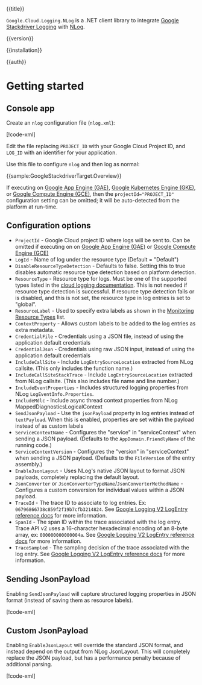 {{title}}

`Google.Cloud.Logging.NLog` is a .NET client library to integrate [Google Stackdriver
Logging](https://cloud.google.com/logging/) with [NLog](http://nlog-project.org/).

{{version}}

{{installation}}

{{auth}}

# Getting started

## Console app

Create an `nlog` configuration file (`nlog.xml`):

[!code-xml[](obj/snippets/Google.Cloud.Logging.NLog.GoogleStackdriverTarget.txt#nlog_template)]

Edit the file replacing `PROJECT_ID` with your Google Cloud Project
ID, and `LOG_ID` with an identifier for your application.

Use this file to configure `nlog` and then log as normal:

{{sample:GoogleStackdriverTarget.Overview}}

If executing on [Google App Engine (GAE)](https://cloud.google.com/appengine/),
[Google Kubernetes Engine (GKE)](https://cloud.google.com/kubernetes-engine/),
or [Google Compute Engine (GCE)](https://cloud.google.com/compute/),
then the `projectId="PROJECT_ID"` configuration setting can be omitted; it will be auto-detected from the platform at run-time.

## Configuration options

- `ProjectId` - Google Cloud project ID where logs will be sent to. Can be omitted if executing on on [Google App Engine (GAE)](https://cloud.google.com/appengine/) or [Google Compute Engine (GCE)](https://cloud.google.com/compute/)
- `LogId` - Name of log under the resource type (Default = "Default")
- `DisableResourceTypeDetection` - Defaults to false. Setting this to true disables automatic resource type detection based on platform detection.
- `ResourceType` - Resource type for logs. Must be one of the supported types listed in the [cloud logging documentation](https://cloud.google.com/logging/docs/api/v2/resource-list). This is not needed if resource type detection is successful. If resource type detection fails or is disabled, and this is not set, the resource type in log entries is set to "global".
- `ResourceLabel` - Used to specify extra labels as shown in the [Monitoring Resource Types](https://cloud.google.com/logging/docs/api/v2/resource-list) list.
- `ContextProperty` - Allows custom labels to be added to the log entries as extra metadata.
- `CredentialFile` - Credentials using a JSON file, instead of using the application default credentials
- `CredentialJson` - Credentials using raw JSON input, instead of using the application default credentials
- `IncludeCallSite` - Include `LogEntrySourceLocation` extracted from NLog callsite. (This only includes the function name.)
- `IncludeCallSiteStackTrace` - Include `LogEntrySourceLocation` extracted from NLog callsite. (This also includes file name and line number.)
- `IncludeEventProperties` - Includes structured logging properties from NLog `LogEventInfo.Properties`.
- `IncludeMdlc` - Include async thread context properties from NLog MappedDiagnosticsLogicalContext
- `SendJsonPayload` - Use the `jsonPayload` property in log entries instead of `textPayload`. When this is enabled, properties are set within the payload instead of as custom labels
- `ServiceContextName` - Configures the "service" in "serviceContext" when sending a JSON payload. (Defaults to the `AppDomain.FriendlyName` of the running code.)
- `ServiceContextVersion` - Configures the "version" in "serviceContext" when sending a JSON payload. (Defaults to the `FileVersion` of the entry assembly.)
- `EnableJsonLayout` - Uses NLog's native JSON layout to format JSON payloads, completely replacing the default layout.
- `JsonConverter` or `JsonConverterTypeName`/`JsonConverterMethodName` - Configures a custom conversion for individual values within a JSON payload.
- `TraceId` - The trace ID to associate to log entries. Ex: `06796866738c859f2f19b7cfb3214824`. See [Google Logging V2 LogEntry reference docs](https://cloud.google.com/logging/docs/reference/v2/rpc/google.logging.v2#google.logging.v2.LogEntry) for more information.
- `SpanId` - The span ID within the trace associated with the log entry. Trace API v2 uses a 16-character hexadecimal encoding of an 8-byte array, ex: `000000000000004a`.  See [Google Logging V2 LogEntry reference docs](https://cloud.google.com/logging/docs/reference/v2/rpc/google.logging.v2#google.logging.v2.LogEntry) for more information.
- `TraceSampled` - The sampling decision of the trace associated with the log entry.  See [Google Logging V2 LogEntry reference docs](https://cloud.google.com/logging/docs/reference/v2/rpc/google.logging.v2#google.logging.v2.LogEntry) for more information.

## Sending JsonPayload

Enabling `SendJsonPayload` will capture structured logging properties in JSON format (instead of saving them as resource labels).

[!code-xml[](obj/snippets/Google.Cloud.Logging.NLog.GoogleStackdriverTarget.txt#nlog_jsonPayload)]

## Custom JsonPayload

Enabling `EnableJsonLayout` will override the standard JSON format, and instead depend on the output from NLog JsonLayout. This will completely replace the JSON payload, but has a performance penalty because of additional parsing.

[!code-xml[](obj/snippets/Google.Cloud.Logging.NLog.GoogleStackdriverTarget.txt#nlog_jsonTemplate)]

